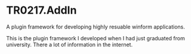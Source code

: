 # TR0217.AddIn
A plugin framework for developing highly resuable winform applications.

This is the plugin framework I developed when I had just graduated from university. There a lot of information in the internet.
